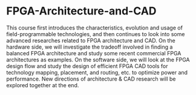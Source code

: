 # FPGA-Architecture-and-CAD

This course first introduces the characteristics, evolution and usage of field-programmable technologies, and then continues to look into some advanced researches related to FPGA architecture and CAD. 
On the hardware side, we will investigate the tradeoff involved in finding a balanced FPGA architecture and study some recent commercial FPGA architectures as examples. 
On the software side, we will look at the FPGA design flow and study the design of efficient FPGA CAD tools for technology mapping, placement, and routing, etc. to optimize power and performance. New directions of architecture & CAD research will be explored together at the end.
